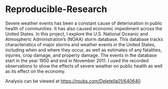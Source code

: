 # Reproducible-Research

Severe weather events has been a constant cause of deterioration in public health of communities. 
It has also caused economic impediment across the United States. In this project, 
I explore the U.S. National Oceanic and Atmospheric Administration’s (NOAA) storm database. 
This database tracks characteristics of major storms and weather events in the United States,
including when and where they occur, as well as estimates of any fatalities, injuries, crop damage, 
and property damage. The events in the database start in the year 1950 and end in November 2011. 
I used the recorded observations to show the effects of severe weather on public health as well as its effect on the economy.

 Analysis can be viewed at https://rpubs.com/Deletella01/640640
